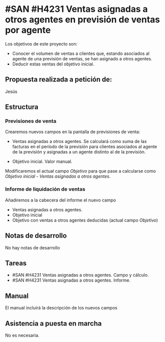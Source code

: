 # #SAN #H4231 Ventas asignadas a otros agentes en previsión de ventas por agente

Los objetivos de este proyecto son:
+ Conocer el volumen de ventas a clientes que, estando asociados al agente de una previsión de ventas, se han asignado a otros agentes.
+ Deducir estas ventas del objetivo inicial.


## Propuesta realizada a petición de:
Jesús

## Estructura

### Previsiones de venta
Crearemos nuevos campos en la pantalla de previsiones de venta:
+ Ventas asignadas a otros agentes. Se calculará como suma de las facturas en el período de la previsión para clientes asociados al agente de la previsión y asignadas a un agente distinto al de la previsión.

+ Objetivo inicial. Valor manual.

Modificaremos el actual campo _Objetivo_ para que pase a calcularse como _Objetivo inicial_ - _Ventas asignadas a otros agentes_.

### Informe de liquidación de ventas
Añadiremos a la cabecera del informe el nuevo campo
+ Ventas asignadas a otros agentes.
+ Objetivo inicial
+ Objetivo con ventas a otros agentes deducidas (actual campo _Objetivo_)

## Notas de desarrollo
No hay notas de desarrollo

## Tareas
* #SAN #H4231 Ventas asignadas a otros agentes. Campo y cálculo.
* #SAN #H4231 Ventas asignadas a otros agentes. Informe.

## Manual
El manual incluirá la descripción de los nuevos campos

## Asistencia a puesta en marcha
No es necesaria.
